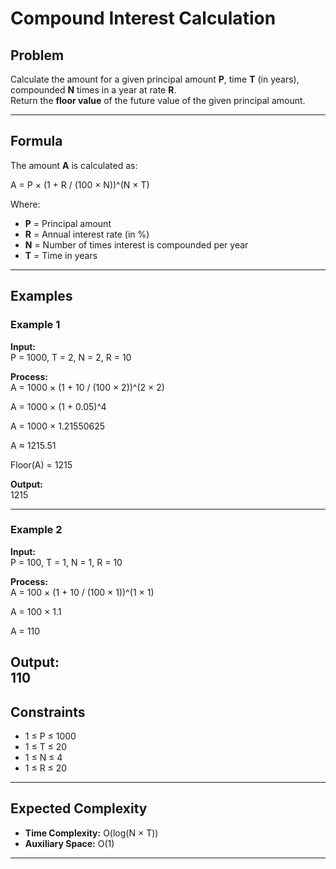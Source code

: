 # Compound Interest Calculation

## Problem
Calculate the amount for a given principal amount **P**, time **T** (in years), compounded **N** times in a year at rate **R**.  
Return the **floor value** of the future value of the given principal amount.

---

## Formula
The amount **A** is calculated as:

A = P × (1 + R / (100 × N))^(N × T)

Where:  
- **P** = Principal amount  
- **R** = Annual interest rate (in %)  
- **N** = Number of times interest is compounded per year  
- **T** = Time in years  

---

## Examples

### Example 1
**Input:**  
P = 1000, T = 2, N = 2, R = 10

**Process:**  
A = 1000 × (1 + 10 / (100 × 2))^(2 × 2)

A = 1000 × (1 + 0.05)^4

A = 1000 × 1.21550625

A ≈ 1215.51

Floor(A) = 1215


**Output:**  
1215

---

### Example 2
**Input:**  
P = 100, T = 1, N = 1, R = 10

**Process:**  
A = 100 × (1 + 10 / (100 × 1))^(1 × 1)

A = 100 × 1.1

A = 110


**Output:**  
110
---

## Constraints
- 1 ≤ P ≤ 1000  
- 1 ≤ T ≤ 20  
- 1 ≤ N ≤ 4  
- 1 ≤ R ≤ 20  

---

## Expected Complexity
- **Time Complexity:** O(log(N × T))  
- **Auxiliary Space:** O(1)  

---
